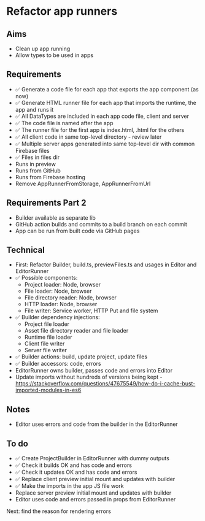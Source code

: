 Refactor app runners
====================

Aims
----

- Clean up app running
- Allow types to be used in apps

Requirements
------------

- ✅ Generate a code file for each app that exports the app component (as now)
- ✅ Generate HTML runner file for each app that imports the runtime, the app and runs it
- ✅ All DataTypes are included in each app code file, client and server
- ✅ The code file is named after the app
- ✅ The runner file for the first app is index.html, <appname>.html for the others
- ✅ All client code in same top-level directory - review later
- ✅ Multiple server apps generated into same top-level dir with common Firebase files
- ✅ Files in files dir
- Runs in preview
- Runs from GitHub
- Runs from Firebase hosting
- Remove AppRunnerFromStorage, AppRunnerFromUrl

Requirements Part 2
-------------------

- Builder available as separate lib
- GitHub action builds and commits to a build branch on each commit
- App can be run from built code via GitHub pages

Technical
---------

- First: Refactor Builder, build.ts, previewFiles.ts and usages in Editor and EditorRunner
- ✅ Possible components: 
  - Project loader: Node, browser
  - File loader: Node, browser
  - File directory reader: Node, browser
  - HTTP loader: Node, browser
  - File writer: Service worker, HTTP Put and file system
- ✅ Builder dependency injections:
  - Project file loader
  - Asset file directory reader and file loader
  - Runtime file loader
  - Client file writer
  - Server file writer
- ✅ Builder actions: build, update project, update files
- ✅ Builder accessors: code, errors
- EditorRunner owns builder, passes code and errors into Editor
- Update imports without hundreds of versions being kept - https://stackoverflow.com/questions/47675549/how-do-i-cache-bust-imported-modules-in-es6


Notes
-----

- Editor uses errors and code from the builder in the EditorRunner

To do
-----

- ✅ Create ProjectBuilder in EditorRunner with dummy outputs
- ✅ Check it builds OK and has code and errors
- ✅ Check it updates OK and has code and errors
- ✅ Replace client preview initial mount and updates with builder
- ✅ Make the imports in the app JS file work
- Replace server preview initial mount and updates with builder
- Editor uses code and errors passed in props from EditorRunner


Next: find the reason for rendering errors
